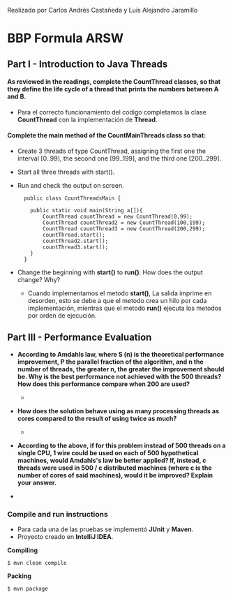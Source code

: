 Realizado por Carlos Andrés Castañeda y Luis Alejandro Jaramillo

# BBP Formula ARSW

## Part I - Introduction to Java Threads

#### As reviewed in the readings, complete the CountThread classes, so that they define the life cycle of a thread that     prints the numbers between A and B. 

  * Para el correcto funcionamiento del codigo completamos la clase **CountThread** con la implementación de **Thread**.

#### Complete the main method of the CountMainThreads class so that: 
* Create 3 threads of type CountThread, assigning the first one the interval [0..99], the second one [99..199], and the third one [200..299]. 
* Start all three threads with start(). 
* Run and check the output on screen. 
  ```
    public class CountThreadsMain {
    
      public static void main(String a[]){
          CountThread countThread = new CountThread(0,99);
          CountThread countThread2 = new CountThread(100,199);
          CountThread countThread3 = new CountThread(200,299);
          countThread.start();
          countThread2.start();
          countThread3.start();
      }
    }
   ```
 * Change the beginning with **start()** to **run()**. How does the output change? Why?
 
   * Cuando implementamos el metodo **start()**, La salida imprime en desorden, esto se debe a que el metodo crea un hilo por cada implementación, mientras que el metodo **run()** ejecuta los metodos por orden de ejecución.

## Part III - Performance Evaluation

* **According to Amdahls law, where S (n) is the theoretical performance improvement, P the parallel fraction of the algorithm, and n the number of threads, the greater n, the greater the improvement should be. Why is the best performance not achieved with the 500 threads? How does this performance compare when 200 are used?**

  *
  
* **How does the solution behave using as many processing threads as cores compared to the result of using twice as much?**
  
  *
  
* **According to the above, if for this problem instead of 500 threads on a single CPU, 1 wire could be used on each of 500 hypothetical machines, would Amdahls's law be better applied? If, instead, c threads were used in 500 / c distributed machines (where c is the number of cores of said machines), would it be improved? Explain your answer.**

 *

### Compile and run instructions

* Para cada una de las pruebas se implementó **JUnit** y **Maven**.
* Proyecto creado en **IntelliJ IDEA**.

**Compiling**
```
$ mvn clean compile
```
**Packing**
```
$ mvn package
```

    
